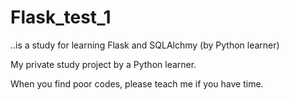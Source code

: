 
# Flask_test_1

..is a study for learning Flask and SQLAlchmy (by Python learner)

My private study project by a Python learner.

When you find poor codes, please teach me if you have time.
